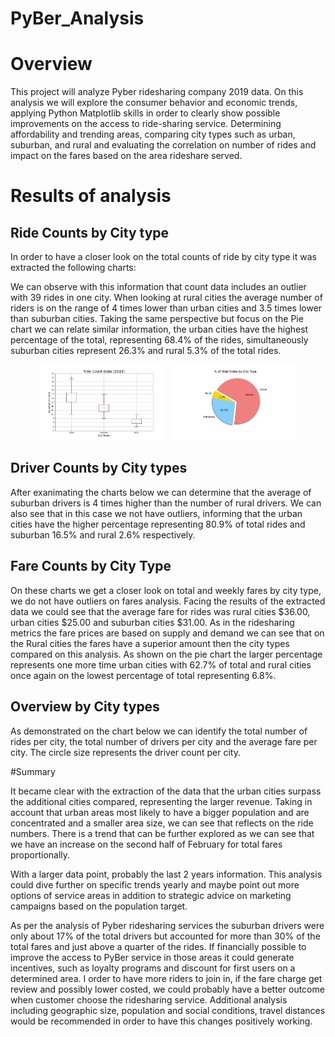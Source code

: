 # PyBer_Analysis

# Overview

This project will analyze Pyber ridesharing company 2019 data. On this analysis we will explore the consumer behavior and economic trends, applying Python Matplotlib skills in order to clearly show possible improvements on the access to ride-sharing service. Determining affordability and trending areas, comparing city types such as urban, suburban, and rural and evaluating the correlation on number of rides and impact on the fares based on the area rideshare served.


# Results of analysis

## Ride Counts by City type

In order to have a closer look on the total counts of ride by city type it was extracted the following charts:

We can observe with this information that count data includes an outlier with 39 rides in one city. When looking at rural cities the average number of riders is on the range of 4 times lower than urban cities and 3.5 times lower than suburban cities. Taking the same perspective but focus on the Pie chart we can relate similar information, the urban cities have the highest percentage of the total, representing 68.4% of the rides, simultaneously suburban cities represent 26.3% and rural 5.3% of the total rides.



<p align="center">
<kbd>
  <img src="https://github.com/abramscris/PyBer_Analysis/blob/main/Analysis/Fig2.png"
    width="40%" height="40%">
<img src="https://github.com/abramscris/PyBer_Analysis/blob/main/Analysis/Fig6.png"
    width="40%" height="40%">
</kbd>
</p>


## Driver Counts by City types

After exanimating the charts below we can determine that the average of suburban drivers is 4 times higher than the number of rural drivers. We can also see that in this case we not have outliers, informing that the urban cities have the higher percentage representing 80.9% of total rides and suburban 16.5% and rural 2.6% respectively.




## Fare Counts by City Type

On these charts we get a closer look on total and weekly fares by city type, we do not have outliers on fares analysis. 
Facing the results of the extracted data we could see that the average fare for rides was rural cities $36.00, urban cities $25.00 and suburban cities $31.00. As in the ridesharing metrics the fare prices are based on supply and demand we can see that on the Rural cities the fares have a superior amount then the city types compared on this analysis. As shown on the pie chart the larger percentage represents one more time urban cities with 62.7% of total and rural cities once again on the lowest percentage of total representing 6.8%.


## Overview by City types

As demonstrated on the chart below we can identify the total number of rides per city, the total number of drivers per city and the average fare per city.
The circle size represents the driver count per city.

#Summary


It became clear with the extraction of the data that the urban cities surpass the additional cities compared, representing the larger revenue. Taking in account that urban areas most likely to have a bigger population and are concentrated and a smaller area size, we can see that reflects on the ride numbers. There is a trend that can be further explored as we can see that we have an increase on the second half of February for total fares proportionally.

With a larger data point, probably the last 2 years information. This analysis could dive further on specific trends yearly and maybe point out more options of service areas in addition to strategic advice on marketing campaigns based on the population target. 

As per the analysis of Pyber ridesharing services the suburban drivers were only about 17% of the total drivers but accounted for more than 30% of the total fares and just above a quarter of the rides. If financially possible to improve the access to PyBer service in those areas it could generate incentives, such as loyalty programs and discount for first users on a determined area. I order to have more riders to join in, if the fare charge get review and possibly lower costed, we could probably have a better outcome when customer choose the ridesharing service.
Additional analysis including geographic size, population and social conditions, travel distances would be recommended in order to have this changes positively working.

